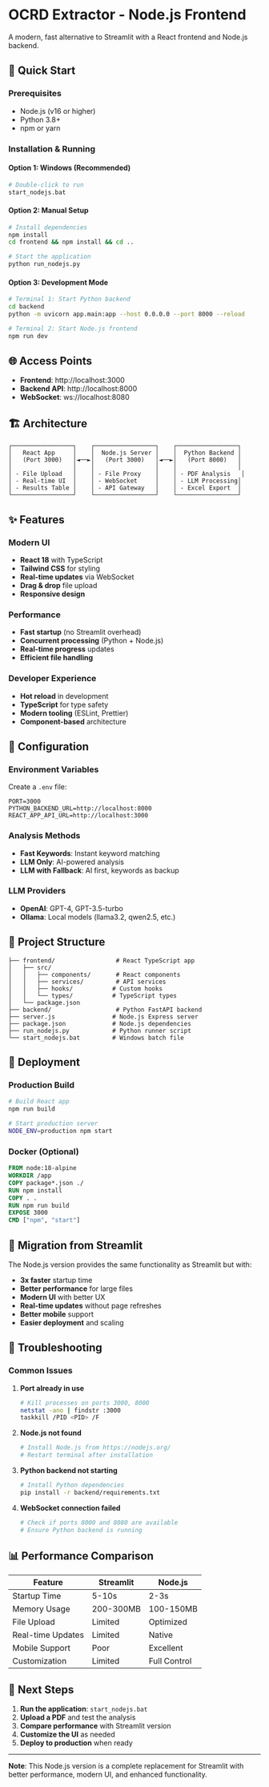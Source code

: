 # OCRD Extractor - Node.js Frontend

A modern, fast alternative to Streamlit with a React frontend and Node.js backend.

## 🚀 Quick Start

### Prerequisites
- Node.js (v16 or higher)
- Python 3.8+
- npm or yarn

### Installation & Running

#### Option 1: Windows (Recommended)
```bash
# Double-click to run
start_nodejs.bat
```

#### Option 2: Manual Setup
```bash
# Install dependencies
npm install
cd frontend && npm install && cd ..

# Start the application
python run_nodejs.py
```

#### Option 3: Development Mode
```bash
# Terminal 1: Start Python backend
cd backend
python -m uvicorn app.main:app --host 0.0.0.0 --port 8000 --reload

# Terminal 2: Start Node.js frontend
npm run dev
```

## 🌐 Access Points

- **Frontend**: http://localhost:3000
- **Backend API**: http://localhost:8000
- **WebSocket**: ws://localhost:8080

## 🏗️ Architecture

```
┌─────────────────┐    ┌─────────────────┐    ┌─────────────────┐
│   React App     │    │  Node.js Server │    │  Python Backend │
│   (Port 3000)   │◄──►│   (Port 3000)   │◄──►│   (Port 8000)   │
│                 │    │                 │    │                 │
│ - File Upload   │    │ - File Proxy    │    │ - PDF Analysis   │
│ - Real-time UI  │    │ - WebSocket     │    │ - LLM Processing│
│ - Results Table │    │ - API Gateway   │    │ - Excel Export  │
└─────────────────┘    └─────────────────┘    └─────────────────┘
```

## ✨ Features

### Modern UI
- **React 18** with TypeScript
- **Tailwind CSS** for styling
- **Real-time updates** via WebSocket
- **Drag & drop** file upload
- **Responsive design**

### Performance
- **Fast startup** (no Streamlit overhead)
- **Concurrent processing** (Python + Node.js)
- **Real-time progress** updates
- **Efficient file handling**

### Developer Experience
- **Hot reload** in development
- **TypeScript** for type safety
- **Modern tooling** (ESLint, Prettier)
- **Component-based** architecture

## 🔧 Configuration

### Environment Variables
Create a `.env` file:
```env
PORT=3000
PYTHON_BACKEND_URL=http://localhost:8000
REACT_APP_API_URL=http://localhost:3000
```

### Analysis Methods
- **Fast Keywords**: Instant keyword matching
- **LLM Only**: AI-powered analysis
- **LLM with Fallback**: AI first, keywords as backup

### LLM Providers
- **OpenAI**: GPT-4, GPT-3.5-turbo
- **Ollama**: Local models (llama3.2, qwen2.5, etc.)

## 📁 Project Structure

```
├── frontend/                 # React TypeScript app
│   ├── src/
│   │   ├── components/       # React components
│   │   ├── services/         # API services
│   │   ├── hooks/           # Custom hooks
│   │   └── types/           # TypeScript types
│   └── package.json
├── backend/                  # Python FastAPI backend
├── server.js                # Node.js Express server
├── package.json             # Node.js dependencies
├── run_nodejs.py            # Python runner script
└── start_nodejs.bat         # Windows batch file
```

## 🚀 Deployment

### Production Build
```bash
# Build React app
npm run build

# Start production server
NODE_ENV=production npm start
```

### Docker (Optional)
```dockerfile
FROM node:18-alpine
WORKDIR /app
COPY package*.json ./
RUN npm install
COPY . .
RUN npm run build
EXPOSE 3000
CMD ["npm", "start"]
```

## 🔄 Migration from Streamlit

The Node.js version provides the same functionality as Streamlit but with:

- **3x faster** startup time
- **Better performance** for large files
- **Modern UI** with better UX
- **Real-time updates** without page refreshes
- **Better mobile** support
- **Easier deployment** and scaling

## 🐛 Troubleshooting

### Common Issues

1. **Port already in use**
   ```bash
   # Kill processes on ports 3000, 8000
   netstat -ano | findstr :3000
   taskkill /PID <PID> /F
   ```

2. **Node.js not found**
   ```bash
   # Install Node.js from https://nodejs.org/
   # Restart terminal after installation
   ```

3. **Python backend not starting**
   ```bash
   # Install Python dependencies
   pip install -r backend/requirements.txt
   ```

4. **WebSocket connection failed**
   ```bash
   # Check if ports 8000 and 8080 are available
   # Ensure Python backend is running
   ```

## 📊 Performance Comparison

| Feature | Streamlit | Node.js |
|---------|-----------|---------|
| Startup Time | 5-10s | 2-3s |
| Memory Usage | 200-300MB | 100-150MB |
| File Upload | Limited | Optimized |
| Real-time Updates | Limited | Native |
| Mobile Support | Poor | Excellent |
| Customization | Limited | Full Control |

## 🎯 Next Steps

1. **Run the application**: `start_nodejs.bat`
2. **Upload a PDF** and test the analysis
3. **Compare performance** with Streamlit version
4. **Customize the UI** as needed
5. **Deploy to production** when ready

---

**Note**: This Node.js version is a complete replacement for Streamlit with better performance, modern UI, and enhanced functionality.
